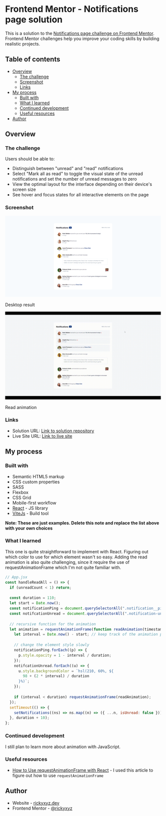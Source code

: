 # Frontend Mentor - Notifications page solution

This is a solution to the [Notifications page challenge on Frontend Mentor](https://www.frontendmentor.io/challenges/notifications-page-DqK5QAmKbC). Frontend Mentor challenges help you improve your coding skills by building realistic projects.

## Table of contents

- [Overview](#overview)
  - [The challenge](#the-challenge)
  - [Screenshot](#screenshot)
  - [Links](#links)
- [My process](#my-process)
  - [Built with](#built-with)
  - [What I learned](#what-i-learned)
  - [Continued development](#continued-development)
  - [Useful resources](#useful-resources)
- [Author](#author)

## Overview

### The challenge

Users should be able to:

- Distinguish between "unread" and "read" notifications
- Select "Mark all as read" to toggle the visual state of the unread notifications and set the number of unread messages to zero
- View the optimal layout for the interface depending on their device's screen size
- See hover and focus states for all interactive elements on the page

### Screenshot

![desktop screenshot](./screenshots/desktop.png)

Desktop result

![animation gif](./screenshots/interactive.gif)

Read animation

### Links

- Solution URL: [Link to solution repository](https://github.com/rickyxyz/frontendmentor-projects/tree/main/react/notifications-page-main)
- Live Site URL: [Link to live site](https://rickyxyz.dev/frontendmentor-projects/notifications-page-main/index.html)

## My process

### Built with

- Semantic HTML5 markup
- CSS custom properties
- SASS
- Flexbox
- CSS Grid
- Mobile-first workflow
- [React](https://reactjs.org/) - JS library
- [ViteJs](https://vitejs.dev/) - Build tool

**Note: These are just examples. Delete this note and replace the list above with your own choices**

### What I learned

This one is quite straightforward to implement with React. Figuring out which color to use for which element wasn't so easy. Adding the read animation is also quite challenging, since it require the use of requestAnimationFrame which I'm not quite familiar with.

```jsx
// App.jsx
const handleReadAll = () => {
  if (unreadCount < 1) return;

  const duration = 110;
  let start = Date.now();
  const notificationPing = document.querySelectorAll(".notification__ping");
  const notifcationUnread = document.querySelectorAll(".notification-unread");

  // recursive function for the animation
  let animation = requestAnimationFrame(function readAnimation(timestamp) {
    let interval = Date.now() - start; // keep track of the animation progress

    // change the element style slowly
    notificationPing.forEach((p) => {
      p.style.opacity = 1 - interval / duration;
    });
    notifcationUnread.forEach((u) => {
      u.style.backgroundColor = `hsl(210, 60%, ${
        98 + (2 * interval) / duration
      }%)`;
    });

    if (interval < duration) requestAnimationFrame(readAnimation);
  });
  setTimeout(() => {
    setNotifications((ns) => ns.map((n) => ({ ...n, isUnread: false })));
  }, duration + 10);
};
```

### Continued development

I still plan to learn more about animation with JavaScript.

### Useful resources

- [How to Use requestAnimationFrame with React](https://www.pluralsight.com/guides/how-to-use-requestanimationframe-with-react) - I used this article to figure out how to use `requestAnimationFrame`

## Author

- Website - [rickyxyz.dev](https://rickyxyz.dev/)
- Frontend Mentor - [@rickyxyz](https://www.frontendmentor.io/profile/rickyxyz)
